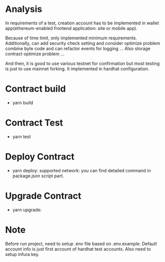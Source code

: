 # Analysis
In requirements of a test, creation account has to be implemented in wallet app(ethereum-enabled frontend application: site or mobile app). 

Because of time limit, only implemented minimum requirements. 
Additionally, can add security check setting and consider optimize problem combine byte code and can refactor events for logging ...
Also storage contract optimize problem ...  

And then, it is good to use various testnet for confirmation but most testing is just to use mainnet forking. 
It implemented in hardhat configuration.

# Contract build
- yarn build 

# Contract Test 
- yarn test 

# Deploy Contract
- yarn deploy:<network name>
  supported network: you can find detailed command in package.json script part. 

# Upgrade Contract
- yarn upgrade:<network name>

# Note 
Before run project, need to setup .env file based on .env.example. 
Default account info is just first account of hardhat test accounts. 
Also need to setup infura key. 
